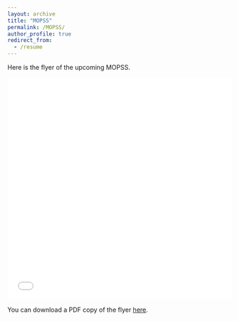 ```yaml
---
layout: archive
title: "MOPSS"
permalink: /MOPSS/
author_profile: true
redirect_from:
  - /resume
---
```


Here is the flyer of the upcoming MOPSS. 

<iframe src="/files/pdf/flyer.pdf" width="100%" height="500" frameborder="no" border="0" marginwidth="0" marginheight="0"></iframe>

You can download a PDF copy of the flyer [here](/files/pdf/flyer.pdf).
